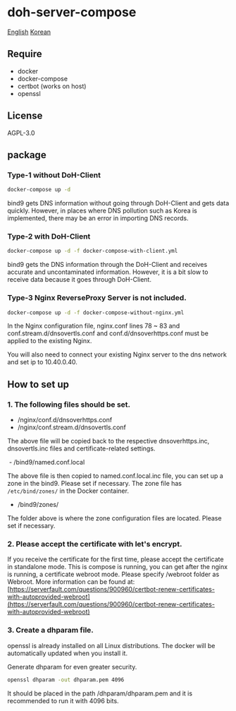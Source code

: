 # doh-server-compose

[English](https://github.com/dnsoverhttps-dev/doh-server-compose/blob/master/README.md)  [Korean](https://github.com/dnsoverhttps-dev/doh-server-compose/blob/master/README.ko.md)

## Require

 - docker
 - docker-compose
 - certbot (works on host)
 - openssl

## License

AGPL-3.0

## package

### Type-1 without DoH-Client

```bash
docker-compose up -d
```

bind9 gets DNS information without going through DoH-Client and gets data quickly. However, in places where DNS pollution such as Korea is implemented, there may be an error in importing DNS records.

### Type-2 with DoH-Client

```bash
docker-compose up -d -f docker-compose-with-client.yml
```

bind9 gets the DNS information through the DoH-Client and receives accurate and uncontaminated information. However, it is a bit slow to receive data because it goes through DoH-Client.

### Type-3 Nginx ReverseProxy Server is not included.

```bash
docker-compose up -d -f docker-compose-without-nginx.yml
```

In the Nginx configuration file, nginx.conf lines 78 ~ 83 and conf.stream.d/dnsovertls.conf and conf.d/dnsoverhttps.conf must be applied to the existing Nginx.

You will also need to connect your existing Nginx server to the dns network and set ip to 10.40.0.40.

## How to set up

### 1. The following files should be set.

- /nginx/conf.d/dnsoverhttps.conf
- /nginx/conf.stream.d/dnsovertls.conf

The above file will be copied back to the respective dnsoverhttps.inc, dnsovertls.inc files and certificate-related settings.

 - /bind9/named.conf.local

The above file is then copied to named.conf.local.inc file, you can set up a zone in the bind9. Please set if necessary. The zone file has `/etc/bind/zones/` in the Docker container.

- /bind9/zones/

The folder above is where the zone configuration files are located. Please set if necessary.

### 2. Please accept the certificate with let's encrypt.

If you receive the certificate for the first time, please accept the certificate in standalone mode. This is compose is running, you can get after the nginx is running, a certificate webroot mode. Please specify /webroot folder as Webroot. More information can be found at: [https://serverfault.com/questions/900960/certbot-renew-certificates-with-autoprovided-webroot](https://serverfault.com/questions/900960/certbot-renew-certificates-with-autoprovided-webroot)

### 3. Create a dhparam file.

openssl is already installed on all Linux distributions. The docker will be automatically updated when you install it.

Generate dhparam for even greater security.

```bash
openssl dhparam -out dhparam.pem 4096
```

It should be placed in the path /dhparam/dhparam.pem and it is recommended to run it with 4096 bits.